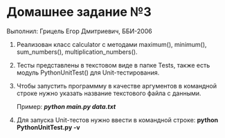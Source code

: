 # Домашнее задание №3
Выполнил: Грицель Егор Дмитриевич, ББИ-2006

1. Реализован класс calculator с методами maximum(), minimum(), sum_numbers(), multiplication_numbers().
2. Тесты представлены в текстовом виде в папке Tests, также есть модуль PythonUnitTest() для Unit-тестирования.
3. Чтобы запустить программму в качестве аргументов в командной строке нужно указать название текстового файла с данными.
    
    Пример: **_python main.py data.txt_**
    
4. Для запуска Unit-тестов нужно ввести в командной строке: __python PythonUnitTest.py -v__
